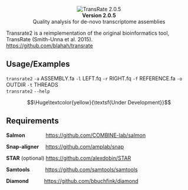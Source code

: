 <p align="center">
<picture><img src="https://i.imgur.com/ksFvFqp.png"
     alt="TransRate 2.0.5"/><br></picture>
<b>Version 2.0.5</b><br>
Quality analysis for de-novo transcriptome assemblies</p>

Transrate2 is a reimplementation of the original bioinformatics tool, TransRate (Smith-Unna et al. 2015).<br>
https://github.com/blahah/transrate

## Usage/Examples

<code>transrate2</code> <code>-a</code> ASSEMBLY.fa <code>-l</code> LEFT.fq <code>-r</code> RIGHT.fq <code>-f</code> REFERENCE.fa <code>-o</code> OUTDIR <code>-t</code> THREADS <br>
<code>transrate2</code> <code>--help</code>

$$\Huge\textcolor{yellow}{\textsf{Under Development}}$$

## Requirements
<b>Salmon</b>&emsp;&emsp;&emsp;&emsp;https://github.com/COMBINE-lab/salmon<br>

<b>Snap-aligner</b>&emsp;&nbsp;https://github.com/amplab/snap<br>

<b>STAR</b> (optional)&nbsp;https://github.com/alexdobin/STAR<br>

<b>Samtools</b>&emsp;&emsp;&emsp;https://github.com/samtools/samtools<br>

<b>Diamond</b>&emsp;&emsp;&emsp;https://github.com/bbuchfink/diamond
